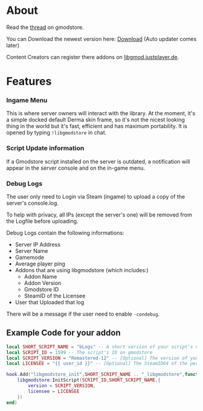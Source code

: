 # About

Read the [thread](https://www.gmodstore.com/community/threads/4465-libgmodstore) on gmodstore.

You can Download the newest version here: [Download](https://github.com/JustPlayerDE/libgmodstore/archive/master.zip) (Auto updater comes later)

Content Creators can register there addons on [libgmod.justplayer.de](https://libgmod.justplayer.de).

# Features

### Ingame Menu

This is where server owners will interact with the library. At the moment, it's a simple docked default Derma skin frame, so it's not the nicest looking thing in the world but it's fast, efficient and has maximum portability. It is opened by typing `!libgmodstore` in chat.

### Script Update information

If a Gmodstore script installed on the server is outdated, a notification will appear in the server console and on the in-game menu.

### Debug Logs

The user only need to Login via Steam (ingame) to upload a copy of the server's console.log.

To help with privacy, all IPs (except the server's one) will be removed from the Logfile before uploading.

Debug Logs contain the following informations:

* Server IP Address
* Server Name
* Gamemode
* Average player ping
* Addons that are using libgmodstore (which includes:)
  * Addon Name
  * Addon Version
  * Gmodstore ID
  * SteamID of the Licensee
* User that Uploaded that log

There will be a message if the user need to enable `-condebug`.

## Example Code for your addon

```lua
local SHORT_SCRIPT_NAME = "bLogs" -- A short version of your script's name to identify it
local SCRIPT_ID = 1599 -- The script's ID on gmodstore
local SCRIPT_VERSION = "Remastered-12" -- [Optional] The version of your script. You don't _have_ to use the update notification feature, so you can remove it from libgmodstore:InitScript if you want to
local LICENSEE = "{{ user_id }}" -- [Optional] The SteamID64 of the person who bought the script. They will have access to debug logs, update notifications, etc. If you do not supply this, superadmins (:IsSuperAdmin()) will have permission instead.

hook.Add("libgmodstore_init",SHORT_SCRIPT_NAME .. "_libgmodstore",function()
    libgmodstore:InitScript(SCRIPT_ID,SHORT_SCRIPT_NAME,{
        version = SCRIPT_VERSION,
        licensee = LICENSEE
    })
end)
```
